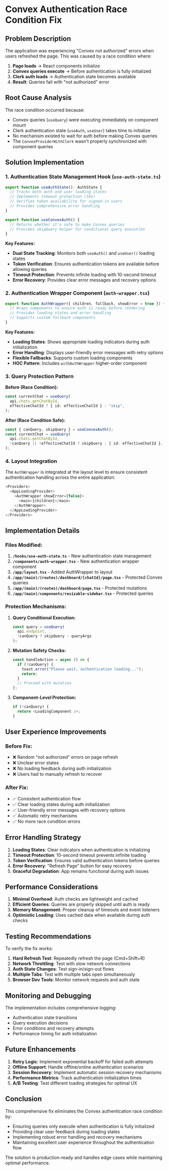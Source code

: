# Convex Authentication Race Condition Fix

## Problem Description

The application was experiencing "Convex not authorized" errors when users refreshed the page. This was caused by a race condition where:

1. **Page loads** → React components initialize
2. **Convex queries execute** → Before authentication is fully initialized
3. **Clerk auth loads** → Authentication state becomes available
4. **Result**: Queries fail with "not authorized" error

## Root Cause Analysis

The race condition occurred because:
- Convex queries (`useQuery`) were executing immediately on component mount
- Clerk authentication state (`useAuth`, `useUser`) takes time to initialize
- No mechanism existed to wait for auth before making Convex queries
- The `ConvexProviderWithClerk` wasn't properly synchronized with component queries

## Solution Implementation

### 1. Authentication State Management Hook (`use-auth-state.ts`)

```typescript
export function useAuthState(): AuthState {
  // Tracks both auth and user loading states
  // Implements timeout protection (10s)
  // Verifies token availability for signed-in users
  // Provides comprehensive error handling
}

export function useConvexAuth() {
  // Returns whether it's safe to make Convex queries
  // Provides skipQuery helper for conditional query execution
}
```

**Key Features:**
- **Dual State Tracking**: Monitors both `useAuth()` and `useUser()` loading states
- **Token Verification**: Ensures authentication tokens are available before allowing queries
- **Timeout Protection**: Prevents infinite loading with 10-second timeout
- **Error Recovery**: Provides clear error messages and recovery options

### 2. Authentication Wrapper Component (`auth-wrapper.tsx`)

```typescript
export function AuthWrapper({ children, fallback, showError = true }) {
  // Wraps components to ensure auth is ready before rendering
  // Provides loading states and error handling
  // Supports custom fallback components
}
```

**Key Features:**
- **Loading States**: Shows appropriate loading indicators during auth initialization
- **Error Handling**: Displays user-friendly error messages with retry options
- **Flexible Fallbacks**: Supports custom loading components
- **HOC Pattern**: Includes `withAuthWrapper` higher-order component

### 3. Query Protection Pattern

**Before (Race Condition):**
```typescript
const currentChat = useQuery(
  api.chats.getChatById,
  effectiveChatId ? { id: effectiveChatId } : "skip",
);
```

**After (Race Condition Safe):**
```typescript
const { canQuery, skipQuery } = useConvexAuth();
const currentChat = useQuery(
  api.chats.getChatById,
  !canQuery || !effectiveChatId ? skipQuery : { id: effectiveChatId },
);
```

### 4. Layout Integration

The `AuthWrapper` is integrated at the layout level to ensure consistent authentication handling across the entire application:

```typescript
<Providers>
  <AppLoadingProvider>
    <AuthWrapper showError={false}>
      <main>{children}</main>
    </AuthWrapper>
  </AppLoadingProvider>
</Providers>
```

## Implementation Details

### Files Modified:
1. **`/hooks/use-auth-state.ts`** - New authentication state management
2. **`/components/auth-wrapper.tsx`** - New authentication wrapper component
3. **`/app/layout.tsx`** - Added AuthWrapper to layout
4. **`/app/(main)/(routes)/dashboard/[chatId]/page.tsx`** - Protected Convex queries
5. **`/app/(main)/(routes)/dashboard/page.tsx`** - Protected mutations
6. **`/app/(main)/components/resizable-sidebar.tsx`** - Protected queries

### Protection Mechanisms:

1. **Query Conditional Execution:**
   ```typescript
   const query = useQuery(
     api.endpoint,
     !canQuery ? skipQuery : queryArgs
   );
   ```

2. **Mutation Safety Checks:**
   ```typescript
   const handleAction = async () => {
     if (!canQuery) {
       toast.error("Please wait, authentication loading...");
       return;
     }
     // Proceed with mutation
   };
   ```

3. **Component-Level Protection:**
   ```typescript
   if (!canQuery) {
     return <LoadingComponent />;
   }
   ```

## User Experience Improvements

### Before Fix:
- ❌ Random "not authorized" errors on page refresh
- ❌ Unclear error states
- ❌ No loading feedback during auth initialization
- ❌ Users had to manually refresh to recover

### After Fix:
- ✅ Consistent authentication flow
- ✅ Clear loading states during auth initialization
- ✅ User-friendly error messages with recovery options
- ✅ Automatic retry mechanisms
- ✅ No more race condition errors

## Error Handling Strategy

1. **Loading States**: Clear indicators when authentication is initializing
2. **Timeout Protection**: 10-second timeout prevents infinite loading
3. **Token Verification**: Ensures valid authentication tokens before queries
4. **Error Recovery**: "Refresh Page" button for easy recovery
5. **Graceful Degradation**: App remains functional during auth issues

## Performance Considerations

1. **Minimal Overhead**: Auth checks are lightweight and cached
2. **Efficient Queries**: Queries are properly skipped until auth is ready
3. **Memory Management**: Proper cleanup of timeouts and event listeners
4. **Optimistic Loading**: Uses cached data when available during auth checks

## Testing Recommendations

To verify the fix works:

1. **Hard Refresh Test**: Repeatedly refresh the page (Cmd+Shift+R)
2. **Network Throttling**: Test with slow network connections
3. **Auth State Changes**: Test sign-in/sign-out flows
4. **Multiple Tabs**: Test with multiple tabs open simultaneously
5. **Browser Dev Tools**: Monitor network requests and auth state

## Monitoring and Debugging

The implementation includes comprehensive logging:
- Authentication state transitions
- Query execution decisions
- Error conditions and recovery attempts
- Performance timing for auth initialization

## Future Enhancements

1. **Retry Logic**: Implement exponential backoff for failed auth attempts
2. **Offline Support**: Handle offline/online authentication scenarios
3. **Session Recovery**: Implement automatic session recovery mechanisms
4. **Performance Metrics**: Track authentication initialization times
5. **A/B Testing**: Test different loading strategies for optimal UX

## Conclusion

This comprehensive fix eliminates the Convex authentication race condition by:
- Ensuring queries only execute when authentication is fully initialized
- Providing clear user feedback during loading states
- Implementing robust error handling and recovery mechanisms
- Maintaining excellent user experience throughout the authentication flow

The solution is production-ready and handles edge cases while maintaining optimal performance.
